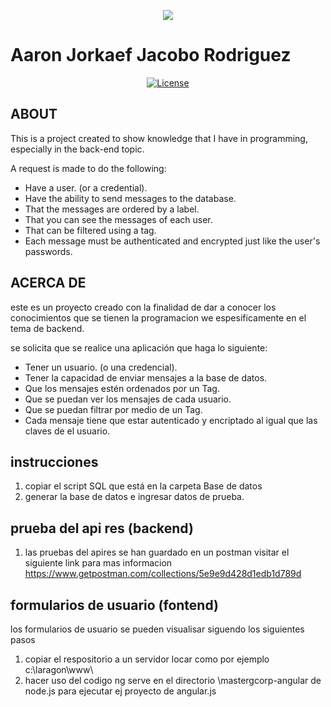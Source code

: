 <p align="center"><img src="https://laravel.com/assets/img/components/logo-laravel.svg"></p>

# Aaron Jorkaef Jacobo Rodriguez
<center>
<a href="https://packagist.org/packages/laravel/framework"><img src="https://poser.pugx.org/laravel/framework/license.svg" alt="License"></a>
</p>
</center>

## ABOUT



This is a project created to show knowledge that I have in programming, especially in the back-end topic.

A request is made to do the following:

- Have a user. (or a credential).
- Have the ability to send messages to the database.
- That the messages are ordered by a label.
- That you can see the messages of each user.
- That can be filtered using a tag.
- Each message must be authenticated and encrypted just like the user's passwords.




## ACERCA DE 
este es un proyecto creado con la finalidad de dar a conocer los conocimientos que se tienen la programacion we espesificamente en el tema de backend. 

se solicita que se realice una aplicación que haga lo siguiente: 

- Tener un usuario. (o una credencial).
- Tener la capacidad de enviar mensajes a la base de datos.
- Que los mensajes estén ordenados por un Tag.
- Que se puedan ver los mensajes de cada usuario.
- Que se puedan filtrar por medio de un Tag.
- Cada mensaje tiene que estar autenticado y encriptado al igual que las claves de el usuario.

## instrucciones 
1. copiar el script SQL que está en la carpeta Base de datos
2. generar la base de datos e ingresar datos de prueba.
## prueba del api res (backend)
1. las pruebas del apires se han guardado en un postman visitar el siguiente link para mas informacion
        https://www.getpostman.com/collections/5e9e9d428d1edb1d789d
## formularios de usuario (fontend)

los formularios de usuario se pueden visualisar siguendo los siguientes pasos 
1. copiar el respositorio a un servidor locar como por ejemplo c:\laragon\www\
2. hacer uso del codigo ng serve  en el directorio \mastergcorp-angular de node.js para ejecutar ej proyecto de angular.js 

